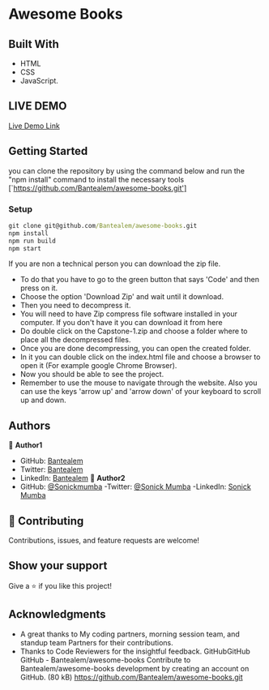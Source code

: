 # Awesome Books
## Built With
- HTML
- CSS
- JavaScript.
## LIVE DEMO
[Live Demo Link](https://bantealem.github.io/awesome-books/)
## Getting Started
you can clone the repository by using the command below and run the "npm install" command to install the necessary tools
[`https://github.com/Bantealem/awesome-books.git']
### Setup
```cmd
git clone git@github.com/Bantealem/awesome-books.git
npm install
npm run build
npm start
```
If you are non a technical person you can download the zip file.
- To do that you have to go to the green button that says 'Code' and then press on it.
- Choose the option 'Download Zip' and wait until it download.
- Then you need to decompress it.
- You will need to have Zip compress file software installed in your computer. If you don't have it you can download it from here
- Do double click on the Capstone-1.zip and choose a folder where to place all the decompressed files.
- Once you are done decompressing, you can open the created folder.
- In it you can double click on the index.html file and choose a browser to open it (For example google Chrome Browser).
- Now you should be able to see the project.
- Remember to use the mouse to navigate through the website. Also you can use the keys 'arrow up' and 'arrow down' of your keyboard
  to scroll up and down.
## Authors
:bust_in_silhouette: **Author1**
- GitHub: [Bantealem](https://github.com/Bantealem)
- Twitter: [Bantealem](https://twitter.com/BantealemG)
- LinkedIn: [Bantealem](https://www.linkedin.com/in/bantealem-geto-a301b9213/)
:bust_in_silhouette: **Author2**
- GitHub: [@Sonickmumba](https://github.com/Sonickmumba)
-Twitter: [@Sonick Mumba](https://twitter.com/MumbaSonick)
-LinkedIn: [Sonick Mumba](https://www.linkedin.com/in/sonick-m-301557a2/)
## :handshake: Contributing
Contributions, issues, and feature requests are welcome!
## Show your support
Give a :star:️ if you like this project!
## Acknowledgments
- A great thanks to My coding partners, morning session team, and standup team Partners for their contributions.
- Thanks to Code Reviewers for the insightful feedback.
GitHubGitHub
GitHub - Bantealem/awesome-books
Contribute to Bantealem/awesome-books development by creating an account on GitHub. (80 kB)
https://github.com/Bantealem/awesome-books.git


